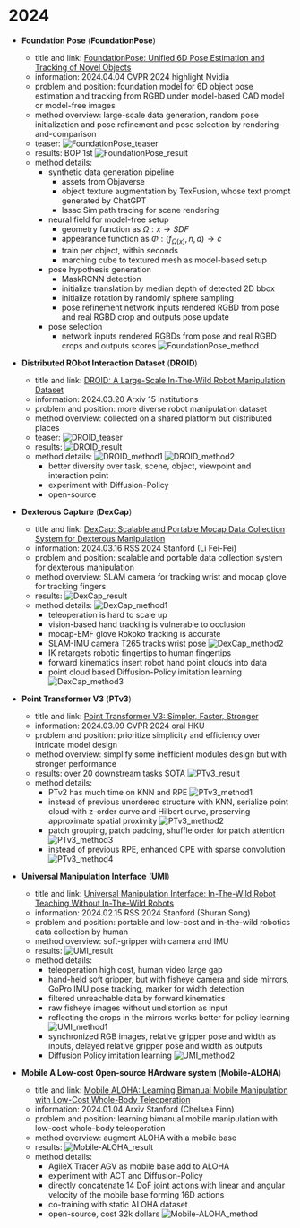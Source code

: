 # 2024
* **Foundation Pose** (**FoundationPose**)
  * title and link: [FoundationPose: Unified 6D Pose Estimation and Tracking of Novel Objects](https://arxiv.org/abs/2312.08344)
  * information: 2024.04.04 CVPR 2024 highlight Nvidia
  * problem and position: foundation model for 6D object pose estimation and tracking from RGBD under model-based CAD model or model-free images
  * method overview: large-scale data generation, random pose initialization and pose refinement and pose selection by rendering-and-comparison
  * teaser: 
    ![FoundationPose_teaser](assets/2024/FoundationPose_teaser.png)
  * results: BOP 1st
    ![FoundationPose_result](assets/2024/FoundationPose_result.png)
  * method details: 
    * synthetic data generation pipeline
      * assets from Objaverse
      * object texture augmentation by TexFusion, whose text prompt generated by ChatGPT
      * Issac Sim path tracing for scene rendering
    * neural field for model-free setup
      * geometry function as $\Omega: x \rightarrow SDF$
      * appearance function as $\Phi: (f_{\Omega(x)}, n, d) \rightarrow c$
      * train per object, within seconds
      * marching cube to textured mesh as model-based setup
    * pose hypothesis generation
      * MaskRCNN detection
      * initialize translation by median depth of detected 2D bbox
      * initialize rotation by randomly sphere sampling
      * pose refinement network inputs rendered RGBD from pose and real RGBD crop and outputs pose update
    * pose selection
      * network inputs rendered RGBDs from pose and real RGBD crops and outputs scores
    ![FoundationPose_method](assets/2024/FoundationPose_method.png)

* **Distributed RObot Interaction Dataset** (**DROID**)
  * title and link: [DROID: A Large-Scale In-The-Wild Robot Manipulation Dataset](https://arxiv.org/abs/2403.12945)
  * information: 2024.03.20 Arxiv 15 institutions
  * problem and position: more diverse robot manipulation dataset
  * method overview: collected on a shared platform but distributed places
  * teaser: 
    ![DROID_teaser](assets/2024/DROID_teaser.png)
  * results: 
    ![DROID_result](assets/2024/DROID_result.png)
  * method details: 
    ![DROID_method1](assets/2024/DROID_method1.png)
    ![DROID_method2](assets/2024/DROID_method2.png)
    * better diversity over task, scene, object, viewpoint and interaction point
    * experiment with Diffusion-Policy
    * open-source

* **Dexterous Capture** (**DexCap**)
  * title and link: [DexCap: Scalable and Portable Mocap Data Collection System for Dexterous Manipulation](https://arxiv.org/abs/2403.07788)
  * information: 2024.03.16 RSS 2024 Stanford (Li Fei-Fei)
  * problem and position: scalable and portable data collection system for dexterous manipulation
  * method overview: SLAM camera for tracking wrist and mocap glove for tracking fingers
  * results: 
    ![DexCap_result](assets/2024/DexCap_result.png)
  * method details: 
    ![DexCap_method1](assets/2024/DexCap_method1.png)
    * teleoperation is hard to scale up
    * vision-based hand tracking is vulnerable to occlusion
    * mocap-EMF glove Rokoko tracking is accurate
    * SLAM-IMU camera T265 tracks wrist pose
    ![DexCap_method2](assets/2024/DexCap_method2.png)
    * IK retargets robotic fingertips to human fingertips
    * forward kinematics insert robot hand point clouds into data
    * point cloud based Diffusion-Policy imitation learning
    ![DexCap_method3](assets/2024/DexCap_method3.png)

* **Point Transformer V3** (**PTv3**)
  * title and link: [Point Transformer V3: Simpler, Faster, Stronger](https://arxiv.org/abs/2312.10035)
  * information: 2024.03.09 CVPR 2024 oral HKU
  * problem and position: prioritize simplicity and efficiency over intricate model design
  * method overview: simplify some inefficient modules design but with stronger performance
  * results: over 20 downstream tasks SOTA
    ![PTv3_result](assets/2024/PTv3_result.png)
  * method details: 
    * PTv2 has much time on KNN and RPE
      ![PTv3_method1](assets/2024/PTv3_method1.png)
    * instead of previous unordered structure with KNN, serialize point cloud with z-order curve and Hilbert curve, preserving approximate spatial proximity
      ![PTv3_method2](assets/2024/PTv3_method2.png)
    * patch grouping, patch padding, shuffle order for patch attention
      ![PTv3_method3](assets/2024/PTv3_method3.png)
    * instead of previous RPE, enhanced CPE with sparse convolution
    ![PTv3_method4](assets/2024/PTv3_method4.png)

* **Universal Manipulation Interface** (**UMI**)
  * title and link: [Universal Manipulation Interface: In-The-Wild Robot Teaching Without In-The-Wild Robots](https://arxiv.org/abs/2402.10329)
  * information: 2024.02.15 RSS 2024 Stanford (Shuran Song)
  * problem and position: portable and low-cost and in-the-wild robotics data collection by human
  * method overview: soft-gripper with camera and IMU
  * results: 
    ![UMI_result](assets/2024/UMI_result.png)
  * method details: 
    * teleoperation high cost, human video large gap
    * hand-held soft gripper, but with fisheye camera and side mirrors, GoPro IMU pose tracking, marker for width detection
    * filtered unreachable data by forward kinematics
    * raw fisheye images without undistortion as input
    * reflecting the crops in the mirrors works better for policy learning
    ![UMI_method1](assets/2024/UMI_method1.png)
    * synchronized RGB images, relative gripper pose and width as inputs, delayed relative gripper pose and width as outputs
    * Diffusion Policy imitation learning
    ![UMI_method2](assets/2024/UMI_method2.png)

* **Mobile A Low-cost Open-source HArdware system** (**Mobile-ALOHA**)
  * title and link: [Mobile ALOHA: Learning Bimanual Mobile Manipulation with Low-Cost Whole-Body Teleoperation](https://arxiv.org/abs/2401.02117)
  * information: 2024.01.04 Arxiv Stanford (Chelsea Finn)
  * problem and position: learning bimanual mobile manipulation with low-cost whole-body teleoperation
  * method overview: augment ALOHA with a mobile base
  * results: 
    ![Mobile-ALOHA_result](assets/2024/Mobile-ALOHA_result.png)
  * method details: 
    * AgileX Tracer AGV as mobile base add to ALOHA
    * experiment with ACT and Diffusion-Policy
    * directly concatenate 14 DoF joint actions with linear and angular velocity of the mobile base forming 16D actions
    * co-training with static ALOHA dataset
    * open-source, cost 32k dollars
    ![Mobile-ALOHA_method](assets/2024/Mobile-ALOHA_method.png)
